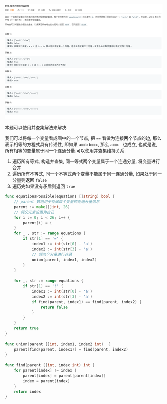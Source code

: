<img src=".images/image-20200616190348079.png" alt="image-20200616191541252" style="zoom:200%;" />

本题可以使用并查集解法来解决.

我们可以将每一个变量看成图中的一个节点, 把 `==` 看做为连接两个节点的边, 那么表示相等的方程式具有传递性, 即如果 `a==b` `b==c`, 那么 `a==c ` 也成立, 也就是说, 所有相等的变量属于同一个连通分量.可以使用并查集维持关系.

1. 遍历所有等式, 构造并查集, 同一等式两个变量属于一个连通分量, 将变量进行合并
2. 遍历所有不等式, 同一个不等式两个变量不能属于同一连通分量, 如果处于同一分量则返回 `false`
3. 遍历完如果没有矛盾则返回 `true`

```go
func equationsPossible(equations []string) bool {
    // parent 数组用于存储每个变量的连通分量信息
	parent := make([]int, 26)
    // 将父元素设置为自己
	for i := 0; i < 26; i++ {
		parent[i] = i
	}
	for _ , str := range equations {
		if str[1] == '=' {
			index1 := int(str[0] - 'a')
			index2 := int(str[3] - 'a')
            // 将两个分量进行连通
			union(parent, index1, index2)
		}
	}

	for _, str := range equations {
		if str[1] == '!' {
			index1 := int(str[0] - 'a')
			index2 := int(str[3] - 'a')
			if find(parent, index1) == find(parent, index2) {
				return false
			}
		}
	}
	return true
}

func union(parent []int, index1, index2 int)  {
	parent[find(parent, index1)] = find(parent, index2)
}

func find(parent []int, index int) int {
	for parent[index] != index {
		parent[index] = parent[parent[index]]
		index = parent[index]
	}
	return index
}
```